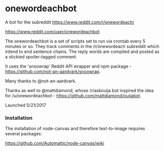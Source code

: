 # onewordeachbot
A bot for the subreddit https://www.reddit.com/r/onewordeach/

https://www.reddit.com/user/onewordeachbot

The onewordeachbot is a set of scripts set to run via crontab every 5 minutes or so. They track comments in the /r/onewordeach subreddit which intend to end sentence chains. The reply words are compiled and posted as a stickied spoiler-tagged comment.

It uses the 'snoowrap' Reddit API wrapper and npm package - https://github.com/not-an-aardvark/snoowrap.

Many thanks to @not-an-aardvark.

Thanks as well to @mattdiamond, whose /r/askouija bot inspired the idea for /u/onewordeachbot - https://github.com/mattdiamond/ouijabot. 

Launched 5/21/2017


### Installation

The installation of node-canvas and therefore text-to-image requires several packages:

https://github.com/Automattic/node-canvas/wiki

